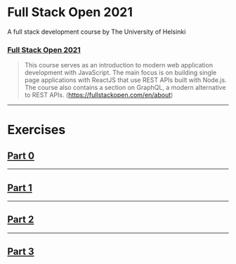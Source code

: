 # Full Stack Open 2021

A full stack development course by The University of Helsinki

### [Full Stack Open 2021](https://fullstackopen.com)

> This course serves as an introduction to modern web application development with JavaScript. The main focus is on building single page applications with ReactJS that use REST APIs built with Node.js. The course also contains a section on GraphQL, a modern alternative to REST APIs. (https://fullstackopen.com/en/about)

---

# Exercises

## [Part 0](https://github.com/MatildaMared/fullstack-open/tree/main/part0)

---

## [Part 1](https://github.com/MatildaMared/fullstack-open/tree/main/part1)

---

## [Part 2](https://github.com/MatildaMared/fullstack-open/tree/main/part2)

---

## [Part 3](https://github.com/MatildaMared/fullstack-open-part-3/tree/main/)
